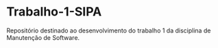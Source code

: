 Trabalho-1-SIPA
===============

Repositório destinado ao desenvolvimento do trabalho 1 da disciplina de Manutenção de Software.
